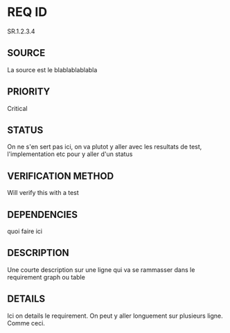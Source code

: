 # REQ ID
SR.1.2.3.4

## SOURCE
La source est le blablablablabla

## PRIORITY
Critical

## STATUS
On ne s'en sert pas ici, on va plutot y aller avec les resultats de test, l'implementation etc pour y aller d'un status

## VERIFICATION METHOD
Will verify this with a test

## DEPENDENCIES
quoi faire ici

## DESCRIPTION
Une courte description sur une ligne qui va se rammasser dans le requirement graph ou table

## DETAILS
Ici on details le requirement.
On peut y aller longuement sur plusieurs ligne.
Comme ceci.